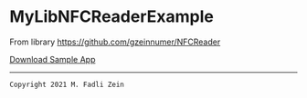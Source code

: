 # MyLibNFCReaderExample
From library https://github.com/gzeinnumer/NFCReader

[Download Sample App](https://drive.google.com/file/d/1FHteEi9dZt6bVAqN19TiYOfeZ9N2OB0_/view?usp=sharing)

---

```
Copyright 2021 M. Fadli Zein
```
